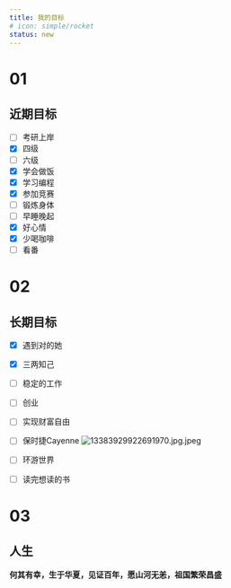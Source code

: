 ```yaml
---
title: 我的目标
# icon: simple/rocket
status: new
---
```

</p><h1 id="01" name="01"><strong>01</strong></h1><p> 

## 近期目标  

- [ ] 考研上岸
- [x] 四级
- [ ] 六级
- [x] 学会做饭
- [x] 学习编程
- [x] 参加竞赛
- [ ] 锻炼身体
- [ ] 早睡晚起
- [x] 好心情
- [x] 少喝咖啡
- [ ] 看番

</p><h1 id="01" name="02"><strong>02</strong></h1><p>  

## 长期目标

- [x] 遇到对的她
- [x] 三两知己
- [ ] 稳定的工作
- [ ] 创业 
- [ ] 实现财富自由
- [ ] 保时捷Cayenne
  ![13383929922691970.jpg.jpeg](https://s2.loli.net/2025/02/13/qm2PTkDoyVeFKSx.jpg)
- [ ] 环游世界
- [ ] 读完想读的书


</p><h1 id="01" name="03"><strong>03</strong></h1><p>

## 人生
**何其有幸，生于华夏，见证百年，愿山河无恙，祖国繁荣昌盛**